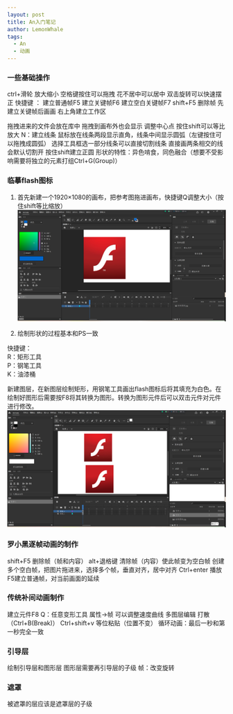 ```yaml
---
layout: post
title: An入门笔记
author: LemonWhale
tags:
  - An
  - 动画
---
```

### 一些基础操作
ctrl+滑轮 放大缩小
空格键按住可以拖拽 花不居中可以居中
双击旋转可以快速摆正
快捷键 ： 建立普通帧F5  建立关键帧F6  建立空白关键帧F7
shift+F5 删除帧 先建立关键帧后画画
右上角建立工作区

拖拽进来的文件会放在库中
拖拽到画布外也会显示
调整中心点  按住shift可以等比放大 
N：建立线条 鼠标放在线条两段显示直角，线条中间显示圆弧（左键按住可以拖拽成圆弧） 选择工具框选一部分线条可以直接切割线条
直接画两条相交的线会默认切割开
按住shift建立正圆
形状的特性：异色啃食，同色融合（想要不受影响需要将独立的元素打组Ctrl+G(Group)）

### 临摹flash图标
1. 首先新建一个1920×1080的画布，把参考图拖进画布，快捷键Q调整大小（按住shift等比缩放）
![flash参考图](/attachment/An学习/flash参考图.png)

2. 绘制形状的过程基本和PS一致

快捷键：     
	R：矩形工具    
	P：钢笔工具    
	K：油漆桶     

新建图层，在新图层绘制矩形，用钢笔工具画出flash图标后将其填充为白色。在绘制好图形后需要按F8将其转换为图形。转换为图形元件后可以双击元件对元件进行修改。
![flash绘制](/attachment/An学习/flash绘制.png)

### 罗小黑逐帧动画的制作
shift+F5 删除帧（帧和内容）
alt+退格键 清除帧（内容）使此帧变为空白帧
创建多个空白帧，把图片拖进来，选择多个帧，垂直对齐，居中对齐
Ctrl+enter 播放
F5建立普通帧，对当前画面的延续
### 传统补间动画制作
建立元件F8
Q：任意变形工具
属性->帧 可以调整速度曲线
多图层编辑 
打散（Ctrl+B(Break)）
Ctrl+shift+v 等位粘贴（位置不变）
循环动画：最后一秒和第一秒完全一致
### 引导层
绘制引导层和图形层
图形层需要再引导层的子级
帧：改变旋转
### 遮罩
被遮罩的层应该是遮罩层的子级